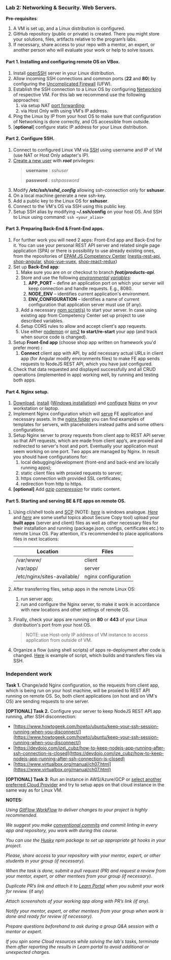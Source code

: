 ### Lab 2: Networking & Security. Web Servers.

**Pre-requisites**:

1.	A VM is set up, and a Linux distribution is configured.
2.	GitHub repository (public or private) is created. There you might store your solutions, files, artifacts relative to the program’s labs.
3.	If necessary, share access to your repo with a mentor, an expert, or another person who will evaluate your work or help to solve issues.

#### Part 1. Installing and configuring remote OS on VBox.

1. Install [openSSH](https://www.openssh.com/) server in your Linux distribution.
2. Allow incoming SSH connections and common ports (**22** and **80**) by configuring the [Uncomplicated Firewall](https://help.ubuntu.com/community/UFW) (UFW).
3. Establish the SSH connection to a Linux OS by configuring [Networking](https://technology.amis.nl/platform/virtualization-and-oracle-vm/virtualbox-networking-explained/) of respective VM. For this lab we recommend use the following approaches:
    1) via setup NAT [port forwarding](https://www.virtualbox.org/manual/ch06.html#natforward);
    2) via Host Only with using VM&#39;s IP address.
4. Ping the Linux by IP from your host OS to make sure that configuration of Networking is done correctly, and OS accessible from outside.
5. [**optional**] configure static IP address for your Linux distribution.

#### Part 2. Configure SSH. 

1. Connect to configured Linux VM via [SSH](https://www.ssh.com/ssh/) using username and IP of VM (use NAT or Host Only adapter's IP).
2. [Create a new user](https://aws.amazon.com/premiumsupport/knowledge-center/new-user-accounts-linux-instance/) with _**root**_ privileges:
   > **username** : _sshuser_
   > 
   > **password** : _sshpassword_
3. Modify _**/etc/ssh/sshd_config**_ allowing ssh-connection only for **sshuser**.
4. On a local machine generate a new ssh-key.
5. Add a public key to the Linux OS for **sshuser**.
6. Connect to the VM's OS via SSH using this public key.
7. Setup SSH alias by modifying **~/.ssh/config** on your host OS. And SSH to Linux using command:
            ```
            ssh <your_alias>
            ```
#### Part 3. Preparing Back-End &amp; Front-End apps.

1. For further work you will need 2 apps: Front-End app and Back-End for it. You can use your personal REST API server and related single page application (SPA) or there is possibility to use already existing ones, from the repositories of [EPAM JS Competency Center](https://github.com/EPAM-JS-Competency-center) ([nestjs-rest-api](https://github.com/EPAM-JS-Competency-center/nestjs-rest-api), [shop-angular](https://github.com/EPAM-JS-Competency-center/shop-angular-cloudfront), [shop-vue-vuex](https://github.com/EPAM-JS-Competency-center/shop-vue-vuex-cloudfront), [shop-react-redux](https://github.com/EPAM-JS-Competency-center/shop-react-redux-cloudfront))
2. Set up **Back-End app**:
    1. Make sure you are on or checkout to branch _**feat/products-api**_.
    2. Store and use the following [_environmental_](https://en.wikipedia.org/wiki/Environment_variable) [_variables_](https://nodejs.org/dist/latest-v8.x/docs/api/process.html#process_process_env):
       1. **APP\_PORT** – define an application port on which your server will keep connection and handle requests. E.g., 8080.
       2. **NODE\_ENV** – identifies current application&#39;s environment.
       3. **ENV\_CONFIGURATION** – identifies a name of current configuration that application server must use (if any).
    3. Add a necessary [npm script(s)](https://docs.npmjs.com/cli/v7/using-npm/scripts) to start your server. In case using existing app from Competency Center set up project to use described variables.
    4. Setup CORS rules to allow and accept client&#39;s app requests.
    5. Use either [nodemon](https://www.npmjs.com/package/nodemon) or [pm2](https://www.npmjs.com/package/pm2) **to start/re-start** your app (and track when source code is changed).
9. Setup **Front-End app** (choose shop app written on framework you'd prefer more) **:**
    1. **Connect** client app with API, by add necessary actual URLs in client app (for Angular modify environments files) to make FE app sends requests to NodeJS REST API, which you have just configured.
11. Check that data requested and displayed successfully and all CRUD operations (implemented in app) working well, by running and testing both apps.

#### Part 4. Nginx setup.

1. [Download](https://nginx.org/en/download.html), [install](https://nginx.org/en/docs/install.html) ([Windows installation](https://nginx.org/en/docs/windows.html)) and [configure](http://nginx.org/en/docs/beginners_guide.html) [Nginx](https://nginx.org/) on your workstation or laptop.
2. Implement Nginx configuration which will [serve](https://docs.nginx.com/nginx/admin-guide/web-server/serving-static-content/) FE application and necessary assets. In the [nginx folder](./nginx) you can find examples of templates for servers, with placeholders instead paths and some others configurations.
3. Setup Nginx server to proxy requests from client app to REST API server so that API requests, which are made from client app’s, are proxied and redirected to server's host and port. 
   Eventually your application must seem working on one port. Two apps are managed by Nginx. 
   In result you should have configurations for:
    1. local debugging/development (front-end and back-end are locally running apps);
    2. static client files with proxied requests to server;
    3. https connection with provided SSL certificates;
    4. redirection from http to https.
4. **[optional]** Add [_gzip_](https://en.wikipedia.org/wiki/Gzip) [_compression_](https://docs.nginx.com/nginx/admin-guide/web-server/compression/) for static content.

#### Part 5. Starting and serving BE &amp; FE apps on remote OS.

1. Using cli/shell tools and [SCP](https://linuxhint.com/linux_scp_command) (NOTE: [_here_](https://winscp.net/eng/index.php) is windows analogue. [_Here_](https://www.computerhope.com/unix/scp.htm#copying-files) and [_here_](https://tecadmin.net/download-file-using-ssh) are some useful topics about Secure Copy tool)
   upload your **built apps** (server and client) files as well as other necessary files for their installation and running (package.json, configs, certificates etc.) to remote Linux OS. Pay attention, it's recommended to place applications files in next locations:
         
      | Location | Files |
      | -------- | ----- |
      | /var/www/ | client |
      | /var/app/ | server |
      | /etc/nginx/sites-available/ | nginx configuration |

2. After transferring files, setup apps in the remote Linux OS:
   1. run server app;
   2. run and configure the Nginx server, to make it work in accordance with new locations and other settings of remote OS.
3. Finally, check your apps are running on **80** or **443** of your Linux distribution's port from your host OS. 
   >NOTE: use Host-only IP address of VM instance to access application from outside of VM.
4. Organize a flow (using shell scripts) of apps re-deployment after code is changed. [Here](./scripts/ssh_deploy-apps.sh) is example of script, which builds and transfers files via SSH.

### Independent work

**Task 1.** Change/add Nginx configuration, so the requests from client app, which is being run on your host machine, will be proxied to REST API running on remote OS. So, both client applications (on host and on VM's OS) are sending requests to one server.

**[OPTIONAL] Task 2.** Configure your server to keep NodeJS REST API app running, after SSH disconnection:

- [https://www.howtogeek.com/howto/ubuntu/keep-your-ssh-session-running-when-you-disconnect/](https://www.howtogeek.com/howto/ubuntu/keep-your-ssh-session-running-when-you-disconnect/)
- [https://devdojo.com/ize\_cubz/how-to-keep-nodejs-app-running-after-ssh-connection-is-closed](https://devdojo.com/ize_cubz/how-to-keep-nodejs-app-running-after-ssh-connection-is-closed)
- [https://www.virtualbox.org/manual/ch07.html](https://www.virtualbox.org/manual/ch07.html)

**[OPTIONAL] Task 3**: Run an instance in AWS/Azure/GCP or [select another preferred Cloud Provider](https://www.supereasy.com/100-free-6-best-cloud-service-providers/) and try to setup apps on that cloud instance in the same way as for Linux VM.


**NOTES:**

_Using [GitFlow WorkFlow](https://www.atlassian.com/git/tutorials/comparing-workflows/gitflow-workflow) to deliver changes to your project is highly recommended._

_We suggest you make [conventional commits](https://www.npmjs.com/package/@commitlint/config-conventional) and commit linting in every app and repository, you work with during this course._

_You can use the [Husky](https://www.npmjs.com/package/husky/v/4.3.8) npm package to set up appropriate git hooks in your project._

_Please, share access to your repository with your mentor, expert, or other students in your group (if necessary)._

_When the task is done, submit a pull request (PR) and request a review from your mentor, expert, or other mentees from your group (if necessary)._

_Duplicate PR’s link and attach it to [Learn Portal](https://learn.epam.com/) when you submit your work for review._ (if any)

_Attach screenshots of your working app along with PR’s link (if any)._

_Notify your mentor, expert, or other mentees from your group when work is done and ready for review (if necessary)._

_Prepare questions beforehand to ask during a group Q&A session with a mentor or expert._

_If you spin some Cloud resources while solving the lab's tasks, terminate them after reporting the results in Learn portal to avoid additional or unexpected charges._
